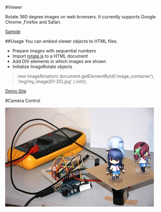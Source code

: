 #Viewer

Rotate 360 degree images on web browsers. It currently supports Google Chrome ,Firefox and Safari.

[Sample](https://github.com/maripo/img_rotation/raw/master/viewer/img/ab_animation.gif)

##Usage
You can embed viewer objects to HTML files.
* Prepare images with sequential numbers
* Import [rotate.js](https://github.com/maripo/img_rotation/blob/master/viewer/rotate.js) to a HTML document
* Add DIV elements in which images are shown
* Initialize ImageRotate objects

>new ImageRotation(
>				document.getElementById('image_container'),
>				'img/my_image[01-20].jpg'
>				).init();

[Demo Site](http://maripo.org/img_rotation/viewer/)

#Camera Control

![Implementation example](https://github.com/maripo/img_rotation/raw/master/doc/photo_booth.jpg)
